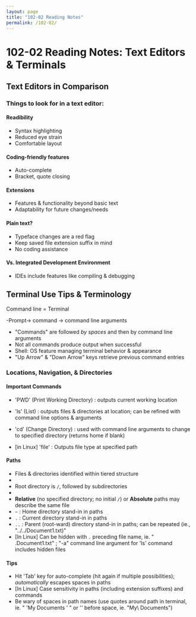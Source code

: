 ```yaml
---
layout: page
title: "102-02 Reading Notes"
permalink: /102-02/
---
```


# 102-02 Reading Notes: Text Editors & Terminals

## Text Editors in Comparison

### Things to look for in a text editor:
#### Readibility 
* Syntax highlighting
* Reduced eye strain
* Comfortable layout
#### Coding-friendly features
- Auto-complete
- Bracket, quote closing
#### Extensions
- Features & functionality beyond basic text
- Adaptability for future changes/needs
#### Plain text?
- Typeface changes are a red flag
- Keep saved file extension suffix in mind
- No coding assistance
#### Vs. Integrated Development Environment
- IDEs include features like compiling & debugging

## Terminal Use Tips & Terminology

Command line = Terminal

-Prompt-> command -> command line arguments

* "Commands" are followed *by spaces* and then by command line arguments
* Not all commands produce output when successful
* Shell: OS feature managing terminal behavior & appearance
* "Up Arrow" & "Down Arrow" keys retrieve previous command entries

### Locations, Navigation, & Directories

#### Important Commands

- 'PWD'  (Print Working Directory) : outputs current working location

- 'ls' (List) : outputs files & directories at location; can be refined with command line options & arguments

- 'cd' (Change Directory) : used with command line arguments to change to specified directory (returns home if blank)

- [in Linux] 'file' : Outputs file type at specified path

#### Paths
- Files & directories identified within tiered structure
- 
- Root directory is `/`, followed by subdirectories
- 
- **Relative** (no specified directory; no initial `/`) or **Absolute** paths may describe the same file
- `~` : Home directory stand-in in paths
- `.` : Current directory stand-in in paths
- `..` : Parent (root-ward) directory stand-in in paths; can be repeated (ie., "../../Document1.txt)"
- [In Linux] Can be hidden with `.` preceding file name, ie. " .Document1.txt" ; "-a" command line argument for 'ls' command includes hidden files

#### Tips
- Hit 'Tab' key for auto-complete (hit again if multiple possibilities); *automatically* escapes spaces in paths
- [In Linux] Case sensitivity in paths (including extension suffixes) and commands
- Be wary of spaces in path names (use quotes around path in terminal, ie. " 'My Documents ' " or '\' before space, ie. "My\ Documents")
